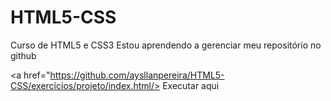 # HTML5-CSS
 Curso de HTML5 e CSS3
Estou aprendendo a gerenciar meu repositório no github

<a href="https://github.com/aysllanpereira/HTML5-CSS/exercícios/projeto/index.html/> Executar aqui </a>